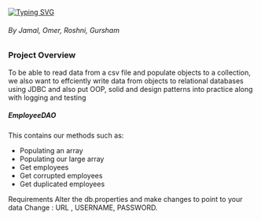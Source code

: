[![Typing SVG](https://readme-typing-svg.herokuapp.com?font=Fira+Code&size=30&pause=1000&vCenter=true&width=435&lines=Employee+CSV+Project)](https://git.io/typing-svg)

###### By Jamal, Omer, Roshni, Gursham

### Project Overview
To be able to read data from a csv file and populate objects to a collection, we also want to effciently write data from
objects to relational databases using JDBC and also put OOP, solid and design patterns into practice along with logging and testing

##### EmployeeDAO
This contains our methods such as:

- Populating an array
- Populating our large array
- Get employees
- Get corrupted employees
- Get duplicated employees

Requirements
Alter the db.properties and make changes to point to your data 
</n>
Change  : URL , USERNAME, PASSWORD.
